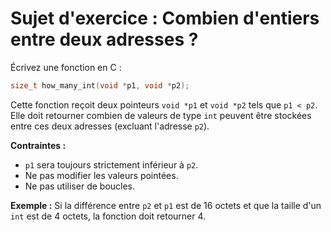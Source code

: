 # Sujet d'exercice : Combien d'entiers entre deux adresses ?

Écrivez une fonction en C :

```c
size_t how_many_int(void *p1, void *p2);
```

Cette fonction reçoit deux pointeurs `void *p1` et `void *p2` tels que `p1 < p2`. Elle doit retourner combien de valeurs de type `int` peuvent être stockées entre ces deux adresses (excluant l'adresse `p2`).

**Contraintes :**
- `p1` sera toujours strictement inférieur à `p2`.
- Ne pas modifier les valeurs pointées.
- Ne pas utiliser de boucles.

**Exemple :**
Si la différence entre `p2` et `p1` est de 16 octets et que la taille d'un `int` est de 4 octets, la fonction doit retourner 4.